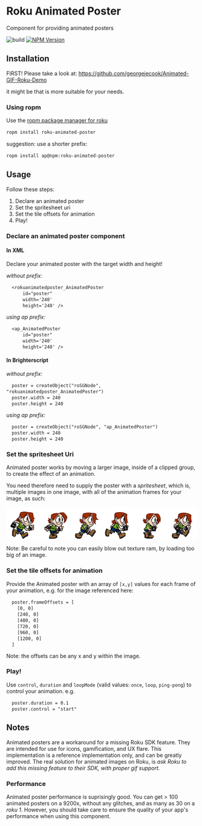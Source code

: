 # Roku Animated Poster

Component for providing animated posters

![build](https://github.com/rokucommunity/roku-animated-poster/workflows/build/badge.svg)
[![NPM Version](https://badge.fury.io/js/roku-animated-poster.svg?style=flat)](https://npmjs.org/package/roku-animated-poster)

## Installation


FIRST! Please take a look at: https://github.com/georgejecook/Animated-GIF-Roku-Demo

it might be that is more suitable for your needs.

### Using ropm

Use the [ropm package manager for roku](https://github.com/rokucommunity/ropm)

```bash
ropm install roku-animated-poster
```

suggestion: use a shorter prefix:

```bash
ropm install ap@npm:roku-animated-poster
```

## Usage

Follow these steps:

  1. Declare an animated poster
  1. Set the spritesheet uri
  1. Set the tile offsets for animation
  1. Play!

### Declare an animated poster component

#### In XML

Declare your animated poster with the target width and height!

*without prefix:*

```
  <rokuanimatedposter_AnimatedPoster 
      id="poster"
      width='240'
      height='240' />
```


*using ap prefix:*

```
  <ap_AnimatedPoster 
      id="poster"
      width='240'
      height='240' />
```

#### In Brighterscript

*without prefix:*

```
  poster = createObject("roSGNode", "rokuanimatedposter_AnimatedPoster")
  poster.width = 240
  poster.height = 240
```


*using ap prefix:*

```
  poster = createObject("roSGNode", "ap_AnimatedPoster")
  poster.width = 240
  poster.height = 240
```

### Set the spritesheet Uri

Animated poster works by moving a larger image, inside of a clipped group, to create the effect of an animation.

You need therefore need to supply the poster with a _spritesheet_, which is, multiple images in one image, with all of the animation frames for your image, as such:

![spritesheet sample](test-project/images/s.png)

Note:
Be careful to note you can easily blow out texture ram, by loading too big of an image.



### Set the tile offsets for animation

Provide the Animated poster with an array of `[x,y]` values for each frame of your animation, e.g. for the image referenced here:

```
  poster.frameOffsets = [
    [0, 0]
    [240, 0]
    [480, 0]
    [720, 0]
    [960, 0]
    [1200, 0]
  ]

```

Note: the offsets can be any x and y within the image.

### Play!

Use `control`, `duration` and `loopMode` (valid values: `once`, `loop`, `ping-pong`) to control your animation. e.g.

```
  poster.duration = 0.1
  poster.control = "start"
```

## Notes

Animated posters are a workaround for a missing Roku SDK feature. They are intended for use for icons, gamification, and UX flare. This implementation is a reference implementation only, and can be greatly improved. The real solution for animated images on Roku, is _ask Roku to add this missing feature to their SDK, with proper gif support._

### Performance

Animated poster performance is suprisingly good. You can get > 100 animated posters on a 9200x, without any glitches, and as many as 30 on a *roku 1*. However, you should take care to ensure the quality of your app's performance when using this component.

